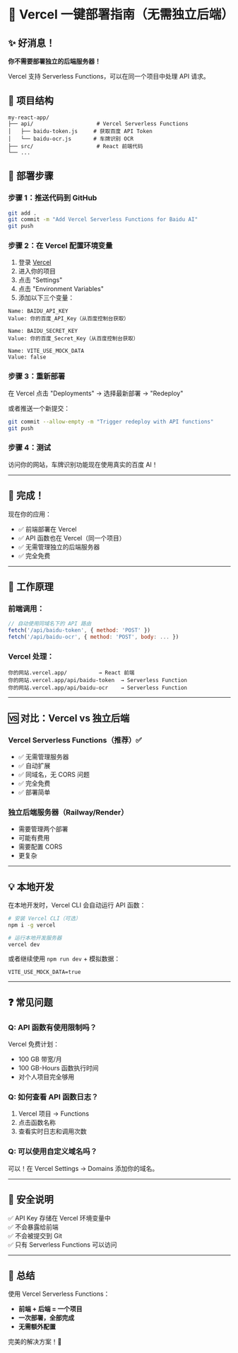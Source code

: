 # 🚀 Vercel 一键部署指南（无需独立后端）

## ✨ 好消息！

**你不需要部署独立的后端服务器！**

Vercel 支持 Serverless Functions，可以在同一个项目中处理 API 请求。

## 📂 项目结构

```
my-react-app/
├── api/                    # Vercel Serverless Functions
│   ├── baidu-token.js     # 获取百度 API Token
│   └── baidu-ocr.js       # 车牌识别 OCR
├── src/                    # React 前端代码
└── ...
```

## 🎯 部署步骤

### 步骤 1：推送代码到 GitHub

```bash
git add .
git commit -m "Add Vercel Serverless Functions for Baidu AI"
git push
```

### 步骤 2：在 Vercel 配置环境变量

1. 登录 [Vercel](https://vercel.com/)
2. 进入你的项目
3. 点击 "Settings"
4. 点击 "Environment Variables"
5. 添加以下三个变量：

```
Name: BAIDU_API_KEY
Value: 你的百度_API_Key（从百度控制台获取）

Name: BAIDU_SECRET_KEY
Value: 你的百度_Secret_Key（从百度控制台获取）

Name: VITE_USE_MOCK_DATA
Value: false
```

### 步骤 3：重新部署

在 Vercel 点击 "Deployments" → 选择最新部署 → "Redeploy"

或者推送一个新提交：
```bash
git commit --allow-empty -m "Trigger redeploy with API functions"
git push
```

### 步骤 4：测试

访问你的网站，车牌识别功能现在使用真实的百度 AI！

---

## 🎉 完成！

现在你的应用：
- ✅ 前端部署在 Vercel
- ✅ API 函数也在 Vercel（同一个项目）
- ✅ 无需管理独立的后端服务器
- ✅ 完全免费

---

## 🔧 工作原理

### 前端调用：
```javascript
// 自动使用同域名下的 API 路由
fetch('/api/baidu-token', { method: 'POST' })
fetch('/api/baidu-ocr', { method: 'POST', body: ... })
```

### Vercel 处理：
```
你的网站.vercel.app/          → React 前端
你的网站.vercel.app/api/baidu-token  → Serverless Function
你的网站.vercel.app/api/baidu-ocr    → Serverless Function
```

---

## 🆚 对比：Vercel vs 独立后端

### Vercel Serverless Functions（推荐）✅
- ✅ 无需管理服务器
- ✅ 自动扩展
- ✅ 同域名，无 CORS 问题
- ✅ 完全免费
- ✅ 部署简单

### 独立后端服务器（Railway/Render）
- 需要管理两个部署
- 可能有费用
- 需要配置 CORS
- 更复杂

---

## 💡 本地开发

在本地开发时，Vercel CLI 会自动运行 API 函数：

```bash
# 安装 Vercel CLI（可选）
npm i -g vercel

# 运行本地开发服务器
vercel dev
```

或者继续使用 `npm run dev` + 模拟数据：
```
VITE_USE_MOCK_DATA=true
```

---

## ❓ 常见问题

### Q: API 函数有使用限制吗？

Vercel 免费计划：
- 100 GB 带宽/月
- 100 GB-Hours 函数执行时间
- 对个人项目完全够用

### Q: 如何查看 API 函数日志？

1. Vercel 项目 → Functions
2. 点击函数名称
3. 查看实时日志和调用次数

### Q: 可以使用自定义域名吗？

可以！在 Vercel Settings → Domains 添加你的域名。

---

## 🔐 安全说明

✅ API Key 存储在 Vercel 环境变量中  
✅ 不会暴露给前端  
✅ 不会被提交到 Git  
✅ 只有 Serverless Functions 可以访问

---

## 📝 总结

使用 Vercel Serverless Functions：
- **前端 + 后端 = 一个项目**
- **一次部署，全部完成**
- **无需额外配置**

完美的解决方案！🎉

